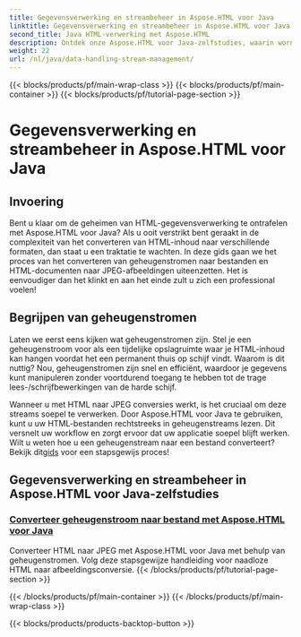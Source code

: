 ```yaml
---
title: Gegevensverwerking en streambeheer in Aspose.HTML voor Java
linktitle: Gegevensverwerking en streambeheer in Aspose.HTML voor Java
second_title: Java HTML-verwerking met Aspose.HTML
description: Ontdek onze Aspose.HTML voor Java-zelfstudies, waarin wordt uitgelegd hoe u moeiteloos geheugenstromen naar bestanden en HTML naar JPEG-afbeeldingen kunt converteren.
weight: 22
url: /nl/java/data-handling-stream-management/
---
```


{{< blocks/products/pf/main-wrap-class >}}
{{< blocks/products/pf/main-container >}}
{{< blocks/products/pf/tutorial-page-section >}}

# Gegevensverwerking en streambeheer in Aspose.HTML voor Java

## Invoering

Bent u klaar om de geheimen van HTML-gegevensverwerking te ontrafelen met Aspose.HTML voor Java? Als u ooit verstrikt bent geraakt in de complexiteit van het converteren van HTML-inhoud naar verschillende formaten, dan staat u een traktatie te wachten. In deze gids gaan we het proces van het converteren van geheugenstromen naar bestanden en HTML-documenten naar JPEG-afbeeldingen uiteenzetten. Het is eenvoudiger dan het klinkt en aan het einde zult u zich een professional voelen!

## Begrijpen van geheugenstromen

Laten we eerst eens kijken wat geheugenstromen zijn. Stel je een geheugenstroom voor als een tijdelijke opslagruimte waar je HTML-inhoud kan hangen voordat het een permanent thuis op schijf vindt. Waarom is dit nuttig? Nou, geheugenstromen zijn snel en efficiënt, waardoor je gegevens kunt manipuleren zonder voortdurend toegang te hebben tot de trage lees-/schrijfbewerkingen van de harde schijf.

 Wanneer u met HTML naar JPEG conversies werkt, is het cruciaal om deze streams soepel te verwerken. Door Aspose.HTML voor Java te gebruiken, kunt u uw HTML-bestanden rechtstreeks in geheugenstreams lezen. Dit versnelt uw workflow en zorgt ervoor dat uw applicatie soepel blijft werken. Wilt u weten hoe u een geheugenstream naar een bestand converteert? Bekijk dit[gids](./memory-stream-to-file/) voor een stapsgewijs proces!

## Gegevensverwerking en streambeheer in Aspose.HTML voor Java-zelfstudies
### [Converteer geheugenstroom naar bestand met Aspose.HTML voor Java](./memory-stream-to-file/)
Converteer HTML naar JPEG met Aspose.HTML voor Java met behulp van geheugenstromen. Volg deze stapsgewijze handleiding voor naadloze HTML naar afbeeldingsconversie.
{{< /blocks/products/pf/tutorial-page-section >}}

{{< /blocks/products/pf/main-container >}}
{{< /blocks/products/pf/main-wrap-class >}}

{{< blocks/products/products-backtop-button >}}
